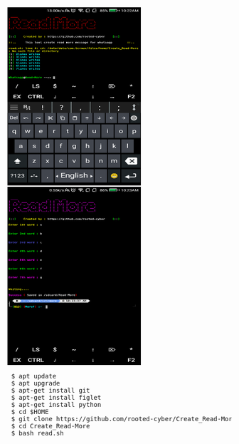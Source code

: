 

<img src="https://github.com/rooted-cyber/Create_Read-More/raw/master/images/cr.png" style="width:300px;height:400px;">
<img src="https://github.com/rooted-cyber/Create_Read-More/raw/master/images/cr2.png" style="width:300px;height:400px;">
<pre>
 $ apt update
 $ apt upgrade
 $ apt-get install git
 $ apt-get install figlet
 $ apt-get install python
 $ cd $HOME
 $ git clone https://github.com/rooted-cyber/Create_Read-More
 $ cd Create_Read-More
 $ bash read.sh
 </pre>